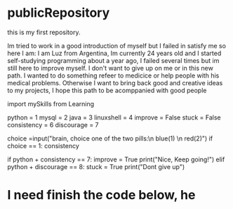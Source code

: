 # publicRepository
this is my first repository.

Im tried to work in a good introduction of myself but I failed in satisfy me so here I am:
I am Luz from Argentina, Im currently 24 years old and I started self-studying programming about a year ago, I failed several times but 
im still here to improve myself. I don't want to give up on me or in this new path. I wanted to do  something refeer to medicice or help people with his medical problems. Otherwise I want to bring back good and creative ideas to my projects, I hope this path to be acomppanied with good people

import mySkills from Learning


python = 1
mysql = 2
java = 3
linuxshell = 4
improve = False
stuck = False
consistency = 6
discourage = 7

choice =input("brain, choice one of the two pills:\n blue(1) \n red(2)")
    if choice == 1: 
        consistency
        
if python + consistency ==  7:
    improve = True
    print("Nice, Keep going!")
elif python + discourage == 8:
    stuck = True
    print("Dont give up")

# I need finish the code below, he
